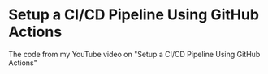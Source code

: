 # Setup a CI/CD Pipeline Using GitHub Actions
The code from my YouTube video on "Setup a CI/CD Pipeline Using GitHub Actions"
